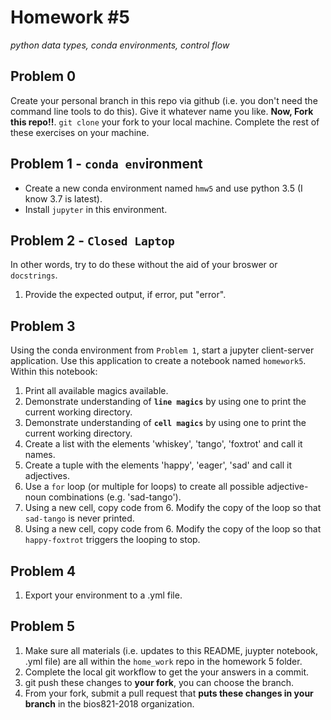 # Homework \#5
*python data types, conda environments, control flow*  


## Problem 0
Create your personal branch in this repo via github (i.e. you don't need the command line
tools to do this). Give it whatever name you like. **Now, Fork this repo!!**. `git clone`
your fork to your local machine. Complete the rest of these exercises on your machine.

## Problem 1 - `conda env`ironment
- Create a new conda environment named `hmw5` and use python 3.5 (I know 3.7 is latest).
- Install `jupyter` in this environment.


## Problem 2 - `Closed Laptop`
In other words, try to do these without the aid of your broswer or `docstrings`.
1. Provide the expected output, if error, put "error".  

## Problem 3
Using the conda environment from `Problem 1`, start a jupyter client-server application. Use
this application to create a notebook named `homework5`. Within this notebook:
1. Print all available magics available.  
2. Demonstrate understanding of **`line magics`** by using one to print the current working directory.  
3. Demonstrate understanding of **`cell magics`** by using one to print the current working directory.  
4. Create a list with the elements 'whiskey', 'tango', 'foxtrot' and call it names.  
5. Create a tuple with the elements 'happy', 'eager', 'sad' and call it adjectives.  
6. Use a `for` loop (or multiple for loops) to create all possible adjective-noun combinations (e.g. 'sad-tango').  
7. Using a new cell, copy code from 6. Modify the copy of the loop so that `sad-tango` is never printed.  
8. Using a new cell, copy code from 6. Modify the copy of the loop so that `happy-foxtrot` triggers the looping to stop.  

## Problem 4
1. Export your environment to a .yml file.

## Problem 5
1. Make sure all materials (i.e. updates to this README, juypter notebook, .yml file) are all
within the `home_work` repo in the homework 5 folder.
2. Complete the local git workflow to get the your answers in a commit.
3. git push these changes to **your fork**, you can choose the branch.
4. From your fork, submit a pull request that **puts these changes in your branch** in the bios821-2018 organization.
